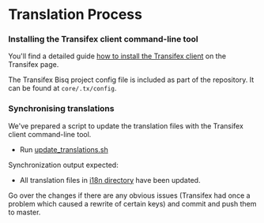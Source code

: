 # Translation Process

### Installing the Transifex client command-line tool

You'll find a detailed guide [how to install the Transifex client](https://docs.transifex.com/client/installing-the-client) on the Transifex page. 

The Transifex Bisq project config file is included as part of the repository. It can be found at `core/.tx/config`.

### Synchronising translations

We've prepared a script to update the translation files with the Transifex client command-line tool.

 * Run [update_translations.sh](https://github.com/bisq-network/bisq/blob/master/core/update_translations.sh)
 
Synchronization output expected:
 
 * All translation files in [i18n directory](https://github.com/bisq-network/bisq/blob/master/core/src/main/resources/i18n) have been updated.

Go over the changes if there are any obvious issues (Transifex had once a problem which caused a rewrite of certain keys)
and commit and push them to master.
